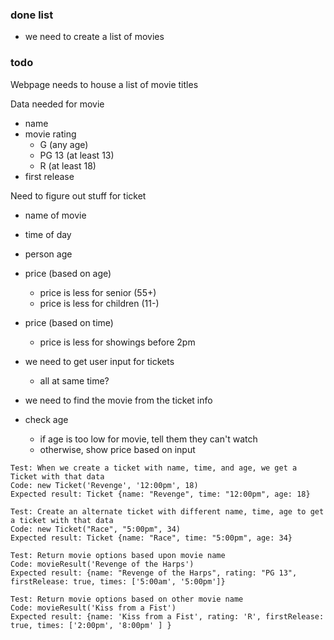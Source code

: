 
### done list
- we need to create a list of movies

### todo
Webpage needs to house a list of movie titles

Data needed for movie
- name
- movie rating
  - G (any age)
  - PG 13 (at least 13)
  - R (at least 18)
- first release

Need to figure out stuff for ticket
- name of movie
- time of day
- person age
- price (based on age)
  - price is less for senior (55+)
  - price is less for children (11-)
- price (based on time)
  - price is less for showings before 2pm

- we need to get user input for tickets
  - all at same time?

- we need to find the movie from the ticket info

- check age
  - if age is too low for movie, tell them they can't watch
  - otherwise, show price based on input


```
Test: When we create a ticket with name, time, and age, we get a Ticket with that data
Code: new Ticket('Revenge', '12:00pm', 18)
Expected result: Ticket {name: "Revenge", time: "12:00pm", age: 18}
```

```
Test: Create an alternate ticket with different name, time, age to get a ticket with that data
Code: new Ticket("Race", "5:00pm", 34)
Expected result: Ticket {name: "Race", time: "5:00pm", age: 34}
```

```
Test: Return movie options based upon movie name
Code: movieResult('Revenge of the Harps')
Expected result: {name: "Revenge of the Harps", rating: "PG 13", firstRelease: true, times: ['5:00am', '5:00pm']}
```

```
Test: Return movie options based on other movie name
Code: movieResult('Kiss from a Fist')
Expected result: {name: 'Kiss from a Fist', rating: 'R', firstRelease: true, times: ['2:00pm', '8:00pm' ] }
```
